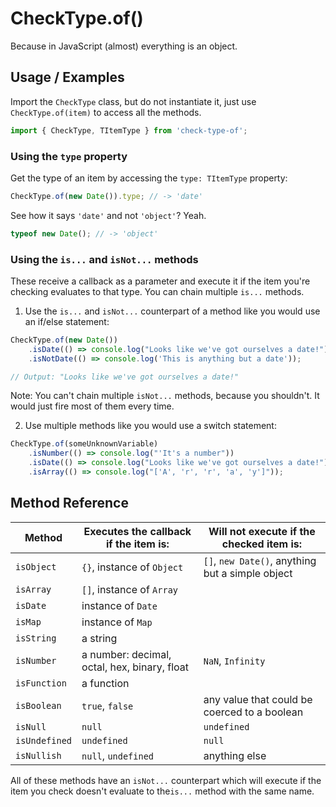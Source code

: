 # CheckType.of()

Because in JavaScript (almost) everything is an object.

## Usage / Examples

Import the `CheckType` class, but do not instantiate it, just use `CheckType.of(item)` to access all the methods.

```javascript
import { CheckType, TItemType } from 'check-type-of';
```

### Using the `type` property

Get the type of an item by accessing the `type: TItemType` property:

```javascript
CheckType.of(new Date()).type; // -> 'date'
```

See how it says `'date'` and not `'object'`? Yeah.

```javascript
typeof new Date(); // -> 'object'
```

### Using the `is...` and `isNot...` methods

These receive a callback as a parameter and execute it if the item you're checking evaluates to that type. You can chain multiple `is...` methods.

1. Use the `is...` and `isNot...` counterpart of a method like you would use an if/else statement:

```javascript
CheckType.of(new Date())
    .isDate(() => console.log("Looks like we've got ourselves a date!"))
    .isNotDate(() => console.log('This is anything but a date'));

// Output: "Looks like we've got ourselves a date!"
```

Note: You can't chain multiple `isNot...` methods, because you shouldn't. It would just fire most of them every time.

2. Use multiple methods like you would use a switch statement:

```javascript
CheckType.of(someUnknownVariable)
    .isNumber(() => console.log("'It's a number"))
    .isDate(() => console.log("Looks like we've got ourselves a date!"))
    .isArray(() => console.log("['A', 'r', 'r', 'a', 'y']"));
```

## Method Reference

| **Method**    | **Executes the callback if the item is:**    | **Will not execute if the checked item is:**     |
| ------------- | -------------------------------------------- | ------------------------------------------------ |
| `isObject`    | `{}`, instance of `Object`                   | `[]`, `new Date()`, anything but a simple object |
| `isArray`     | `[]`, instance of `Array`                    |                                                  |
| `isDate`      | instance of `Date`                           |                                                  |
| `isMap`       | instance of `Map`                            |                                                  |
| `isString`    | a string                                     |                                                  |
| `isNumber`    | a number: decimal, octal, hex, binary, float | `NaN`, `Infinity`                                |
| `isFunction`  | a function                                   |                                                  |
| `isBoolean`   | `true`, `false`                              | any value that could be coerced to a boolean     |
| `isNull`      | `null`                                       | `undefined`                                      |
| `isUndefined` | `undefined`                                  | `null`                                           |
| `isNullish`   | `null`, `undefined`                          | anything else                                    |

All of these methods have an `isNot...` counterpart which will execute if the item you check doesn't evaluate to the`is...` method with the same name.